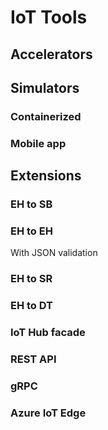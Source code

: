 # IoT Tools

## Accelerators

## Simulators

### Containerized

### Mobile app

## Extensions

### EH to SB

### EH to EH
With JSON validation

### EH to SR

### EH to DT

### IoT Hub facade

### REST API

### gRPC

### Azure IoT Edge

